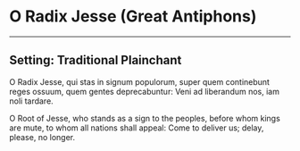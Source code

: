 # O Radix Jesse (Great Antiphons)

***

## Setting: Traditional Plainchant

O Radix Jesse,
qui stas in signum populorum, 
super quem continebunt reges ossuum,
quem gentes deprecabuntur:
Veni ad liberandum nos,
iam noli tardare.

O Root of Jesse, 
who stands as a sign to the peoples, 
before whom kings are mute,
to whom all nations shall appeal:
Come to deliver us;
delay, please, no longer.